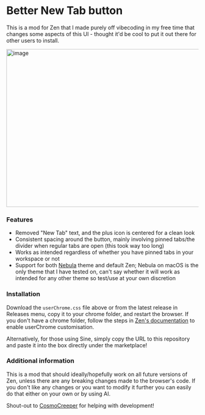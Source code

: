 # Better New Tab button
This is a mod for Zen that I made purely off vibecoding in my free time that changes some aspects of this UI - thought it'd be cool to put it out there for other users to install.

<img width="671" height="414" alt="image" src="https://github.com/user-attachments/assets/2bb2f61d-4af8-4431-9476-a06b3c0f7954" />

### Features
- Removed "New Tab" text, and the plus icon is centered for a clean look
- Consistent spacing around the button, mainly involving pinned tabs/the divider when regular tabs are open (this took way too long)
- Works as intended regardless of whether you have pinned tabs in your workspace or not
- Support for both [Nebula](https://github.com/JustAdumbPrsn/Zen-Nebula) theme and default Zen; Nebula on macOS is the only theme that I have tested on, can't say whether it will work as intended for any other theme so test/use at your own discretion

### Installation
Download the ``userChrome.css`` file above or from the latest release in Releases menu, copy it to your chrome folder, and restart the browser. If you don't have a chrome folder, follow the steps in [Zen's documentation](https://docs.zen-browser.app/guides/live-editing) to enable userChrome customisation.

Alternatively, for those using Sine, simply copy the URL to this repository and paste it into the box directly under the marketplace!

### Additional information

This is a mod that should ideally/hopefully work on all future versions of Zen, unless there are any breaking changes made to the browser's code. If you don't like any changes or you want to modify it further you can easily do that either on your own or by using AI.

Shout-out to [CosmoCreeper](https://github.com/CosmoCreeper) for helping with development!
